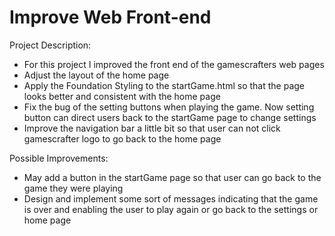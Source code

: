 Improve Web Front-end
=====================

Project Description:

-   For this project I improved the front end of the gamescrafters web pages
-   Adjust the layout of the home page
-   Apply the Foundation Styling to the startGame.html so that the page looks better and consistent with the home page
-   Fix the bug of the setting buttons when playing the game. Now setting button can direct users back to the startGame page to change settings
-   Improve the navigation bar a little bit so that user can not click gamescrafter logo to go back to the home page

Possible Improvements:

-   May add a button in the startGame page so that user can go back to the game they were playing
-   Design and implement some sort of messages indicating that the game is over and enabling the user to play again or go back to the settings or home page

